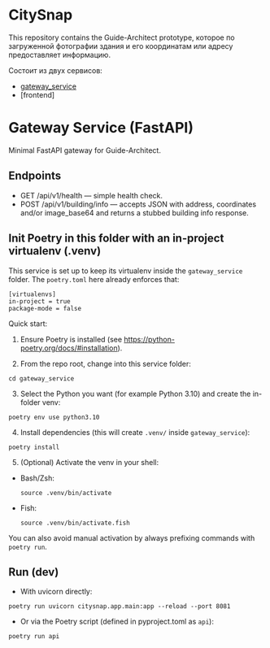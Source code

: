 # CitySnap

This repository contains the Guide-Architect prototype, которое по загруженной фотографии здания и его координатам или адресу предоставляет информацию.

Состоит из двух сервисов:
 - [gateway_service](city-snap-backend)
 - [frontend]


# Gateway Service (FastAPI)

Minimal FastAPI gateway for Guide-Architect.

## Endpoints
- GET /api/v1/health — simple health check.
- POST /api/v1/building/info — accepts JSON with address, coordinates and/or image_base64 and returns a stubbed building info response.

## Init Poetry in this folder with an in-project virtualenv (.venv)

This service is set up to keep its virtualenv inside the `gateway_service` folder.
The `poetry.toml` here already enforces that:

```
[virtualenvs]
in-project = true
package-mode = false
```

Quick start:

1) Ensure Poetry is installed (see https://python-poetry.org/docs/#installation).

2) From the repo root, change into this service folder:

```
cd gateway_service
```

3) Select the Python you want (for example Python 3.10) and create the in-folder venv:

```
poetry env use python3.10
```

4) Install dependencies (this will create `.venv/` inside `gateway_service`):

```
poetry install
```

5) (Optional) Activate the venv in your shell:

- Bash/Zsh:

  ```
  source .venv/bin/activate
  ```

- Fish:

  ```
  source .venv/bin/activate.fish
  ```

You can also avoid manual activation by always prefixing commands with `poetry run`.

## Run (dev)

- With uvicorn directly:

```
poetry run uvicorn citysnap.app.main:app --reload --port 8081
```

- Or via the Poetry script (defined in pyproject.toml as `api`):

```
poetry run api
```


